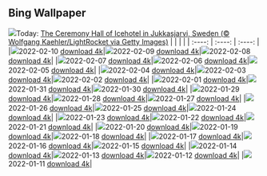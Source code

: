 ## Bing Wallpaper
![](./wallpaper/2022-02-10.jpg)Today: [The Ceremony Hall of Icehotel in Jukkasjarvi, Sweden (© Wolfgang Kaehler/LightRocket via Getty Images)](./wallpaper/2022-02-10.jpg)
|      |      |      |
| :----: | :----: | :----: |
|![](./wallpaper/2022-02-10_sm.jpg)2022-02-10 [download 4k](./wallpaper/2022-02-10.jpg)|![](./wallpaper/2022-02-09_sm.jpg)2022-02-09 [download 4k](./wallpaper/2022-02-09.jpg)|![](./wallpaper/2022-02-08_sm.jpg)2022-02-08 [download 4k](./wallpaper/2022-02-08.jpg)|
|![](./wallpaper/2022-02-07_sm.jpg)2022-02-07 [download 4k](./wallpaper/2022-02-07.jpg)|![](./wallpaper/2022-02-06_sm.jpg)2022-02-06 [download 4k](./wallpaper/2022-02-06.jpg)|![](./wallpaper/2022-02-05_sm.jpg)2022-02-05 [download 4k](./wallpaper/2022-02-05.jpg)|
|![](./wallpaper/2022-02-04_sm.jpg)2022-02-04 [download 4k](./wallpaper/2022-02-04.jpg)|![](./wallpaper/2022-02-03_sm.jpg)2022-02-03 [download 4k](./wallpaper/2022-02-03.jpg)|![](./wallpaper/2022-02-02_sm.jpg)2022-02-02 [download 4k](./wallpaper/2022-02-02.jpg)|
|![](./wallpaper/2022-02-01_sm.jpg)2022-02-01 [download 4k](./wallpaper/2022-02-01.jpg)|![](./wallpaper/2022-01-31_sm.jpg)2022-01-31 [download 4k](./wallpaper/2022-01-31.jpg)|![](./wallpaper/2022-01-30_sm.jpg)2022-01-30 [download 4k](./wallpaper/2022-01-30.jpg)|
|![](./wallpaper/2022-01-29_sm.jpg)2022-01-29 [download 4k](./wallpaper/2022-01-29.jpg)|![](./wallpaper/2022-01-28_sm.jpg)2022-01-28 [download 4k](./wallpaper/2022-01-28.jpg)|![](./wallpaper/2022-01-27_sm.jpg)2022-01-27 [download 4k](./wallpaper/2022-01-27.jpg)|
|![](./wallpaper/2022-01-26_sm.jpg)2022-01-26 [download 4k](./wallpaper/2022-01-26.jpg)|![](./wallpaper/2022-01-25_sm.jpg)2022-01-25 [download 4k](./wallpaper/2022-01-25.jpg)|![](./wallpaper/2022-01-24_sm.jpg)2022-01-24 [download 4k](./wallpaper/2022-01-24.jpg)|
|![](./wallpaper/2022-01-23_sm.jpg)2022-01-23 [download 4k](./wallpaper/2022-01-23.jpg)|![](./wallpaper/2022-01-22_sm.jpg)2022-01-22 [download 4k](./wallpaper/2022-01-22.jpg)|![](./wallpaper/2022-01-21_sm.jpg)2022-01-21 [download 4k](./wallpaper/2022-01-21.jpg)|
|![](./wallpaper/2022-01-20_sm.jpg)2022-01-20 [download 4k](./wallpaper/2022-01-20.jpg)|![](./wallpaper/2022-01-19_sm.jpg)2022-01-19 [download 4k](./wallpaper/2022-01-19.jpg)|![](./wallpaper/2022-01-18_sm.jpg)2022-01-18 [download 4k](./wallpaper/2022-01-18.jpg)|
|![](./wallpaper/2022-01-17_sm.jpg)2022-01-17 [download 4k](./wallpaper/2022-01-17.jpg)|![](./wallpaper/2022-01-16_sm.jpg)2022-01-16 [download 4k](./wallpaper/2022-01-16.jpg)|![](./wallpaper/2022-01-15_sm.jpg)2022-01-15 [download 4k](./wallpaper/2022-01-15.jpg)|
|![](./wallpaper/2022-01-14_sm.jpg)2022-01-14 [download 4k](./wallpaper/2022-01-14.jpg)|![](./wallpaper/2022-01-13_sm.jpg)2022-01-13 [download 4k](./wallpaper/2022-01-13.jpg)|![](./wallpaper/2022-01-12_sm.jpg)2022-01-12 [download 4k](./wallpaper/2022-01-12.jpg)|
|![](./wallpaper/2022-01-11_sm.jpg)2022-01-11 [download 4k](./wallpaper/2022-01-11.jpg)|